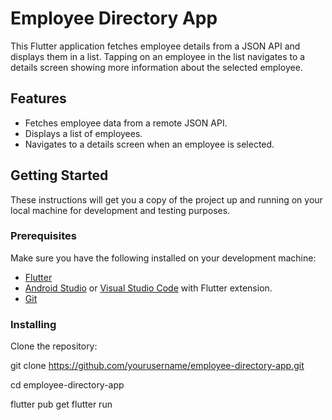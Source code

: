 # Employee Directory App

This Flutter application fetches employee details from a JSON API and displays them in a list. Tapping on an employee in the list navigates to a details screen showing more information about the selected employee.

## Features

- Fetches employee data from a remote JSON API.
- Displays a list of employees.
- Navigates to a details screen when an employee is selected.

## Getting Started

These instructions will get you a copy of the project up and running on your local machine for development and testing purposes.

### Prerequisites

Make sure you have the following installed on your development machine:

- [Flutter](https://flutter.dev/docs/get-started/install)
- [Android Studio](https://developer.android.com/studio) or [Visual Studio Code](https://code.visualstudio.com/) with Flutter extension.
- [Git](https://git-scm.com/)

### Installing

Clone the repository:

git clone https://github.com/yourusername/employee-directory-app.git


cd employee-directory-app

flutter pub get
flutter run
